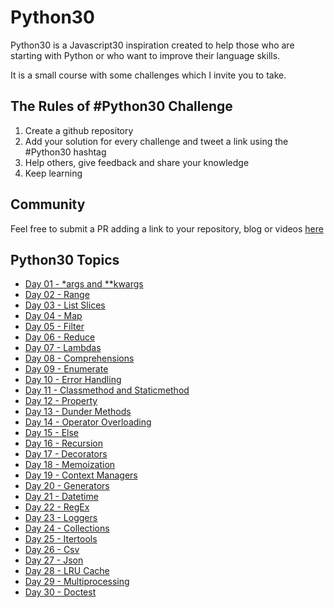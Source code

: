 # Python30

Python30 is a Javascript30 inspiration created to help those who are starting with Python or who want to improve their language skills.

It is a small course with some challenges which I invite you to take.

## The Rules of #Python30 Challenge

1. Create a github repository
2. Add your solution for every challenge and tweet a link using the #Python30 hashtag
3. Help others, give feedback and share your knowledge
4. Keep learning

## Community

Feel free to submit a PR adding a link to your repository, blog or videos [here](COMMUNITY.md)

## Python30 Topics

* [Day 01 - *args and **kwargs](Day%2001%20-%20args%20and%20kwargs/)
* [Day 02 - Range](Day%2002%20-%20Range/)
* [Day 03 - List Slices](Day%2003%20-%20List%20Slices/)
* [Day 04 - Map](Day%2004%20-%20Map/)
* [Day 05 - Filter](Day%2005%20-%20Filter/)
* [Day 06 - Reduce](Day%2006%20-%20Reduce/)
* [Day 07 - Lambdas](Day%2007%20-%20Lambdas/)
* [Day 08 - Comprehensions](Day%2008%20-%20Comprehensions/)
* [Day 09 - Enumerate](Day%2009%20-%20Enumerate/)
* [Day 10 - Error Handling](Day%2010%20-%20Error%20Handling/)
* [Day 11 - Classmethod and Staticmethod](Day%2011%20-%20Classmethod%20and%20Staticmethod/)
* [Day 12 - Property](Day%2012%20-%20Property/)
* [Day 13 - Dunder Methods](Day%2013%20-%20Dunder%20Methods/)
* [Day 14 - Operator Overloading](Day%2014%20-%20Operator%20Overloading/)
* [Day 15 - Else](Day%2015%20-%20Else/)
* [Day 16 - Recursion](Day%2016%20-%20Recursion/)
* [Day 17 - Decorators](Day%2017%20-%20Decorators/)
* [Day 18 - Memoization](Day%2018%20-%20Memoization/)
* [Day 19 - Context Managers](Day%2019%20-%20Context%20Managers/)
* [Day 20 - Generators](Day%2020%20-%20Generators/)
* [Day 21 - Datetime](Day%2021%20-%20Datetime/)
* [Day 22 - RegEx](Day%2022%20-%20RegEx/)
* [Day 23 - Loggers](Day%2023%20-%20Loggers/)
* [Day 24 - Collections](Day%2024%20-%20Collections/)
* [Day 25 - Itertools](Day%2025%20-%20Itertools/)
* [Day 26 - Csv](Day%2026%20-%20Csv/)
* [Day 27 - Json](Day%2027%20-%20Json/)
* [Day 28 - LRU Cache](Day%2028%20-%20LRU%20Cache/)
* [Day 29 - Multiprocessing](Day%2029%20-%20Multiprocessing/)
* [Day 30 - Doctest](Day%2030%20-%20Doctest/)
